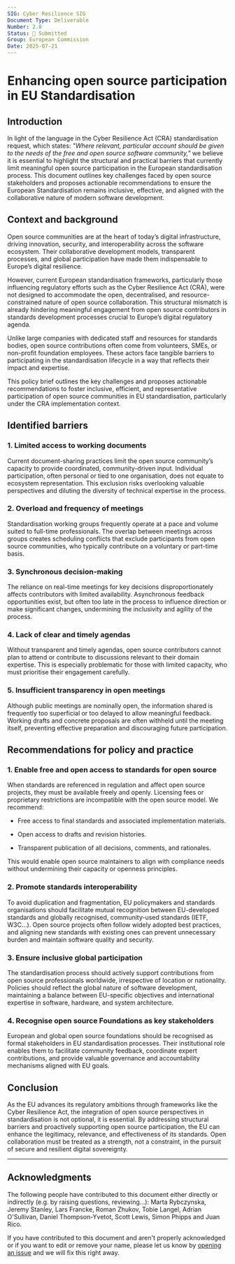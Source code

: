 ```yaml
---
SIG: Cyber Resilience SIG
Document Type: Deliverable
Number: 2.8
Status: 🚀 Submitted
Group: European Commission
Date: 2025-07-21
---
```

# Enhancing open source participation in EU Standardisation
## Introduction
In light of the language in the Cyber Resilience Act (CRA) standardisation request, which states: *"Where relevant, particular account should be given to the needs of the free and open source software community,"* we believe it is essential to highlight the structural and practical barriers that currently limit meaningful open source participation in the European standardisation process. This document outlines key challenges faced by open source stakeholders and proposes actionable recommendations to ensure the European Standardisation remains inclusive, effective, and aligned with the collaborative nature of modern software development.

## Context and background
Open source communities are at the heart of today’s digital infrastructure, driving innovation, security, and interoperability across the software ecosystem. Their collaborative development models, transparent processes, and global participation have made them indispensable to Europe’s digital resilience.

However, current European standardisation frameworks, particularly those influencing regulatory efforts such as the Cyber Resilience Act (CRA), were not designed to accommodate the open, decentralised, and resource-constrained nature of open source collaboration. This structural mismatch is already hindering meaningful engagement from open source contributors in standards development processes crucial to Europe’s digital regulatory agenda.

Unlike large companies with dedicated staff and resources for standards bodies, open source contributions often come from volunteers, SMEs, or non-profit foundation employees. These actors face tangible barriers to participating in the standardisation lifecycle in a way that reflects their impact and expertise.

This policy brief outlines the key challenges and proposes actionable recommendations to foster inclusive, efficient, and representative participation of open source communities in EU standardisation, particularly under the CRA implementation context.

## Identified barriers

### 1\. Limited access to working documents

Current document-sharing practices limit the open source community’s capacity to provide coordinated, community-driven input. Individual participation, often personal or tied to one organisation, does not equate to ecosystem representation. This exclusion risks overlooking valuable perspectives and diluting the diversity of technical expertise in the process.

### 2\. Overload and frequency of meetings

Standardisation working groups frequently operate at a pace and volume suited to full-time professionals. The overlap between meetings across groups creates scheduling conflicts that exclude participants from open source communities, who typically contribute on a voluntary or part-time basis.

### 3\. Synchronous decision-making

The reliance on real-time meetings for key decisions disproportionately affects contributors with limited availability. Asynchronous feedback opportunities exist, but often too late in the process to influence direction or make significant changes, undermining the inclusivity and agility of the process.

### 4\. Lack of clear and timely agendas

Without transparent and timely agendas, open source contributors cannot plan to attend or contribute to discussions relevant to their domain expertise. This is especially problematic for those with limited capacity, who must prioritise their engagement carefully.

### 5\. Insufficient transparency in open meetings

Although public meetings are nominally open, the information shared is frequently too superficial or too delayed to allow meaningful feedback. Working drafts and concrete proposals are often withheld until the meeting itself, preventing effective preparation and discouraging future participation.


## Recommendations for policy and practice

### 1\. Enable free and open access to standards for open source

When standards are referenced in regulation and affect open source projects, they must be available freely and openly. Licensing fees or proprietary restrictions are incompatible with the open source model. We recommend:

* Free access to final standards and associated implementation materials.

* Open access to drafts and revision histories.

* Transparent publication of all decisions, comments, and rationales.

This would enable open source maintainers to align with compliance needs without undermining their capacity or openness principles.

### 2\. Promote standards interoperability

To avoid duplication and fragmentation, EU policymakers and standards organisations should facilitate mutual recognition between EU-developed standards and globally recognised, community-used standards (IETF, W3C…). Open source projects often follow widely adopted best practices, and aligning new standards with existing ones can prevent unnecessary burden and maintain software quality and security.

### 3\. Ensure inclusive global participation

The standardisation process should actively support contributions from open source professionals worldwide, irrespective of location or nationality. Policies should reflect the global nature of software development, maintaining a balance between EU-specific objectives and international expertise in software, hardware, and system architecture.

### 4\. Recognise open source Foundations as key stakeholders

European and global open source foundations should be recognised as formal stakeholders in EU standardisation processes. Their institutional role enables them to facilitate community feedback, coordinate expert contributions, and provide valuable governance and accountability mechanisms aligned with EU goals.


## Conclusion

As the EU advances its regulatory ambitions through frameworks like the Cyber Resilience Act, the integration of open source perspectives in standardisation is not optional, it is essential. By addressing structural barriers and proactively supporting open source participation, the EU can enhance the legitimacy, relevance, and effectiveness of its standards. Open collaboration must be treated as a strength, not a constraint, in the pursuit of secure and resilient digital sovereignty.

---
## Acknowledgments

The following people have contributed to this document either directly or indirectly (e.g. by raising questions, reviewing...):
Marta Rybczynska,
Jeremy Stanley,
Lars Francke,
Roman Zhukov,
Tobie Langel,
Adrian O'Sullivan,
Daniel Thompson-Yvetot,
Scott Lewis,
Simon Phipps
and Juan Rico.

If you have contributed to this document and aren't properly acknowledged or if you want to edit or remove your name, please let us know by [opening an issue](https://github.com/orcwg/orcwg/issues/new) and we will fix this right away.
